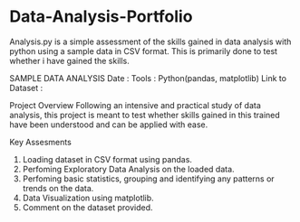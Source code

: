 # Data-Analysis-Portfolio
Analysis.py is a simple assessment of the skills gained in data analysis with python using a sample data in CSV format. This is primarily done to test whether i have gained the skills.

SAMPLE DATA ANALYSIS
Date :
Tools : Python(pandas, matplotlib)
Link to Dataset :

Project Overview
Following an intensive and practical study of data analysis, this project is meant to test whether skills gained in this trained have been understood and can be applied with ease.

Key Assesments
1. Loading dataset in CSV format using pandas.
2. Perfoming Exploratory Data Analysis on the loaded data.
3. Perfoming basic statistics, grouping and identifying any patterns or trends on the data.
4. Data Visualization using matplotlib.
5. Comment on the dataset provided.



